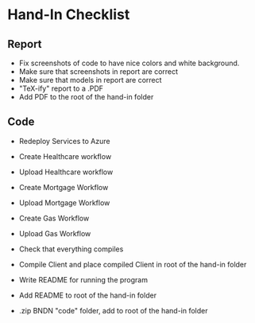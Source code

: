 # Hand-In Checklist

## Report
- Fix screenshots of code to have nice colors and white background.
- Make sure that screenshots in report are correct
- Make sure that models in report are correct
- "TeX-ify" report to a .PDF
- Add PDF to the root of the hand-in folder

## Code
- Redeploy Services to Azure
- Create Healthcare workflow
- Upload Healthcare workflow
- Create Mortgage Workflow
- Upload Mortgage Workflow
- Create Gas Workflow
- Upload Gas Workflow

- Check that everything compiles
- Compile Client and place compiled Client in root of the hand-in folder
- Write README for running the program
- Add README to root of the hand-in folder
- .zip BNDN "code" folder, add to root of the hand-in folder

